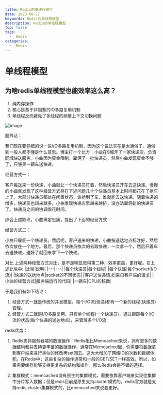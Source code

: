 ```yaml
---
title: Redis的单线程模型
date: 2023-08-27
keywords: Redis的单线程模型
description: Redis的单线程模型
top: false
tags:
  -  Redis
categories:
  -  Redis
---
```


# 单线程模型

## 为啥redis单线程模型也能效率这么高？
 
1. 纯内存操作
2. 核心是基于非阻塞的IO多路复用机制
3. 单线程反而避免了多线程的频繁上下文切换问题

![image](http://java-run-blog.oss-cn-zhangjiakou.aliyuncs.com/file/9f8a445961454fa2a284276cfab76f93)

题外话：

我们现在要仔细的说一说I/O多路复用机制，因为这个说法实在是太通俗了，通俗到一般人都不懂是什么意思。博主打一个比方：小曲在S城开了一家快递店，负责同城快送服务。小曲因为资金限制，雇佣了一批快递员，然后小曲发现资金不够了，只够买一辆车送快递。

经营方式一：

客户每送来一份快递，小曲就让一个快递员盯着，然后快递员开车去送快递。慢慢的小曲就发现了这种经营方式存在下述问题几十个快递员基本上时间都花在了抢车上了，大部分快递员都处在闲置状态，谁抢到了车，谁就能去送快递。随着快递的增多，快递员也越来越多，小曲发现快递店里越来越挤，没办法雇佣新的快递员了。快递员之间的协调很花时间。

综合上述缺点，小曲痛定思痛，提出了下面的经营方式

经营方式二：

小曲只雇佣一个快递员。然后呢，客户送来的快递，小曲按送达地点标注好，然后依次放在一个地方。最后，那个快递员依次的去取快递，一次拿一个，然后开着车去送快递，送好了就回来拿下一个快递。

对比
上述两种经营方式对比，是不是明显觉得第二种，效率更高，更好呢。在上述比喻中:
|比喻|说明|
|---|---|
|每个快递员|每个线程|
|每个快递|每个socket(I/O流)|
|快递的送达地点|socket的不同状态|
|客户送快递请求|来自客户端的请求|
|小曲的经营方式|服务端运行的代码|
|一辆车|CPU的核数|

于是我们有如下结论：
1. 经营方式一就是传统的并发模型，每个I/O流(快递)都有一个新的线程(快递员)管理。
2. 经营方式二就是I/O多路复用。只有单个线程(一个快递员)，通过跟踪每个I/O流的状态(每个快递的送达地点)，来管理多个I/O流


redis优势：

1. Redis支持服务器端的数据操作：Redis相比Memcached来说，拥有更多的数据结构和并支持更丰富的数据操作，通常在Memcached里，你需要将数据拿到客户端来进行类似的修改再set回去。这大大增加了网络IO的次数和数据体积。在Redis中，这些复杂的操作通常和一般的GET/SET一样高效。所以，如果需要缓存能够支持更复杂的结构和操作，那么Redis会是不错的选择。
   
2. 集群模式：memcached没有原生的集群模式，需要依靠客户端来实现往集群中分片写入数据；但是redis目前是原生支持cluster模式的，redis官方就是支持redis cluster集群模式的，比memcached来说要更好。

